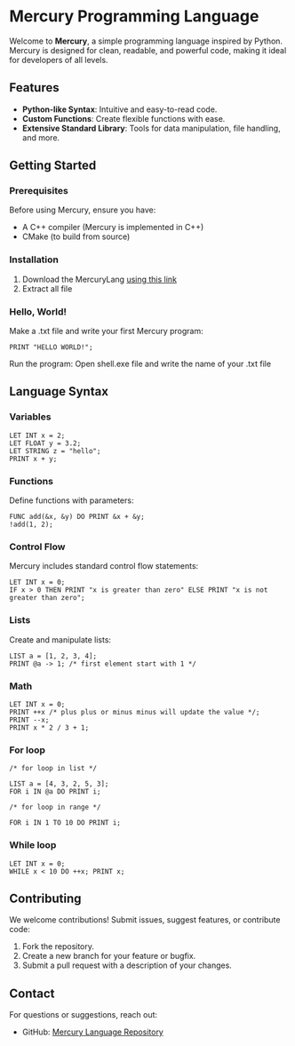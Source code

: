 # Mercury Programming Language

Welcome to **Mercury**, a simple programming language inspired by Python. Mercury is designed for clean, readable, and powerful code, making it ideal for developers of all levels.

## Features

- **Python-like Syntax**: Intuitive and easy-to-read code.
- **Custom Functions**: Create flexible functions with ease.
- **Extensive Standard Library**: Tools for data manipulation, file handling, and more.

## Getting Started

### Prerequisites

Before using Mercury, ensure you have:

- A C++ compiler (Mercury is implemented in C++)
- CMake (to build from source)

### Installation

1. Download the MercuryLang [using this link](https://github.com/dinhsonhai132/Mercury-Langluage)
2. Extract all file

### Hello, World!

Make a .txt file and write your first Mercury program:

```mercury
PRINT "HELLO WORLD!";
```

Run the program:
Open shell.exe file and write the name of your .txt file

## Language Syntax

### Variables

```mercury
LET INT x = 2;
LET FLOAT y = 3.2;
LET STRING z = "hello";
PRINT x + y;
```

### Functions

Define functions with parameters:

```mercury
FUNC add(&x, &y) DO PRINT &x + &y;
!add(1, 2);
```

### Control Flow

Mercury includes standard control flow statements:

```mercury
LET INT x = 0;
IF x > 0 THEN PRINT "x is greater than zero" ELSE PRINT "x is not greater than zero";
```

### Lists

Create and manipulate lists:

```mercury
LIST a = [1, 2, 3, 4];
PRINT @a -> 1; /* first element start with 1 */
```

### Math

```mercury
LET INT x = 0;
PRINT ++x /* plus plus or minus minus will update the value */;
PRINT --x;
PRINT x * 2 / 3 + 1;
```

### For loop

```mercury
/* for loop in list */

LIST a = [4, 3, 2, 5, 3];
FOR i IN @a DO PRINT i;

/* for loop in range */

FOR i IN 1 TO 10 DO PRINT i;

```

### While loop

```mercury
LET INT x = 0;
WHILE x < 10 DO ++x; PRINT x;
```

## Contributing

We welcome contributions! Submit issues, suggest features, or contribute code:

1. Fork the repository.
2. Create a new branch for your feature or bugfix.
3. Submit a pull request with a description of your changes.

## Contact

For questions or suggestions, reach out:

- GitHub: [Mercury Language Repository](https://github.com/dinhsonhai132/Mercury-Langluage)
